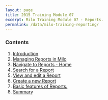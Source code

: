 ```yaml
---
layout: page
title: 2015 Training Module 07
excerpt: Milo Training Module 07 - Reports.
permalink: /data/milo-training-reporting/
---
```



### Contents <a name="top"></a>

1. <a href="#intro">Introduction</a>
2. <a href="#orgmilo">Managing Reports in Milo</a>
3. <a href="#nav">Navigate to Reports - Home</a>
4. <a href="#search">Search for a Report</a>
5. <a href="#viewedit">View and edit a Report</a>
6. <a href="#new">Create a new Report</a>
7. <a href="#adding">Basic features of Reports.</a>
8. <a href="#sum">Summary</a>
